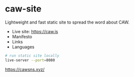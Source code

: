# caw-site 

Lightweight and fast static site to spread the word about CAW.

* Live site: https://caw.is
* Manifesto
* Links
* Languages


```bash 
# run static site locally
live-server --port=8080
```  

https://cawsns.xyz/
